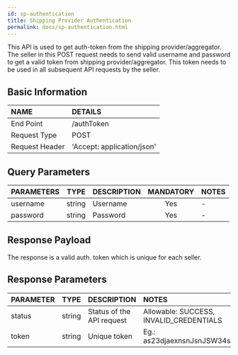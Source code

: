 ```yaml
---
id: sp-authentication
title: Shipping Provider Authentication
permalink: docs/sp-authentication.html
---
```


This API is used to get auth-token from the shipping provider/aggregator. The seller in this POST request needs to send valid username and password to get a valid token from shipping provider/aggregator.
This token needs to be used in all subsequent API requests by the seller.


## Basic Information

| NAME             | DETAILS                                                                 | 
| :----------------| :---------------------------------------------------------------------  | 
| End Point        | /authToken                                                              | 
| Request Type     | POST                                                                     | 
| Request Header   | 'Accept: application/json'                                               | 



## Query Parameters

|PARAMETERS     		|TYPE      	 		|DESCRIPTION	  |MANDATORY  |NOTES    |	
|:----------------------|:-----------------:|:---------------|:---------:|:--------|
| username				|string				| Username  |Yes		  |    -     | 
| password		   		|string     		| Password  |Yes		  |    -     |
   

## Response Payload
The response is a valid auth. token which is unique for each seller.


## Response Parameters

| PARAMETER | TYPE   | DESCRIPTION               | NOTES                                   | 
|:----------|:------:|:--------------------------|:----------------------------------------| 
| status    | string | Status of the API request | Allowable: SUCCESS, INVALID_CREDENTIALS | 
| token     | string | Unique token              | Eg.: as23djaexnsnJsnJSW34snapl          | 

